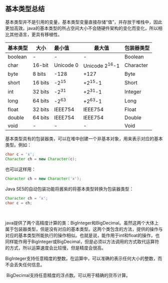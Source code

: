 ## 基本类型总结

​		基本类型并不是引用的变量，基本类型变量直接存储“值”，并存放于堆栈中，因此更加高效。java的基本类型的所占空间大小不会随硬件架构的变化而变化，所以相比其他语言，更具有移植性。

| 基本类型 | 大小    | 最小值          | 最大值                   | 包装器类型 |
| :------- | ------- | :-------------- | ------------------------ | ---------- |
| boolean  | -       | -               | -                        | Boolean    |
| char     | 16-bit  | Unicode 0       | Unicode 2<sup>16</sup>-1 | Character  |
| byte     | 8 bits  | -128            | +127                     | Byte       |
| short    | 16 bits | -2<sup>15</sup> | +2<sup>15</sup>-1        | Short      |
| int      | 32 bits | -2<sup>31</sup> | +2<sup>31</sup>-1        | Integer    |
| long     | 64 bits | -2<sup>63</sup> | +2<sup>63</sup>-1        | Long       |
| float    | 32 bits | IEEE754         | IEEE754                  | Float      |
| double   | 64 bits | IEEE754         | IEEE754                  | Double     |
| void     | -       | -               | -                        | Void       |

基本类型具有的包装器类，可以在堆中创建一个非基本对象，用来表示对应的基本类型。例如：

```java
char c = 'x';
Character ch = new Character(c);
```

也可以这样用：

```java
Character ch = new Character('x');
```

Java SE5的自动包装功能将酱紫的将基本类型转换为包装器类型：

```java
Character ch = 'x';
char c = ch;
```

​		

​		java提供了两个高精度计算的类：BigInteger和BigDecimal。虽然这两个大体上属于包装器类型，但是没有对应的基本类型。这两个类包含的方法，提供的操作与对应的基本类型所能执行的操作相似。也就是说，能作用于int和float的操作，也同样能作用于BigInteger或BigDecimal，但是必须以方法调用的方式取代运算符的方式，所以运算速度会比较慢，但是精度会很高。

​		BigInteger支持任意精度的整数。在运算中，可以准确的表示任何大小的整数，而不会丢失任何信息。

​		BigDecimal支持任意精度的浮点数。可以用于精确的货币计算。